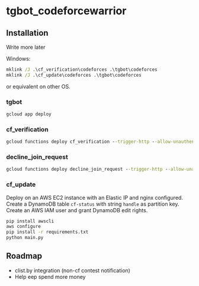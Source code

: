 # tgbot_codeforcewarrior

## Installation
Write more later

Windows:
```cmd
mklink /J .\cf_verification\codeforces .\tgbot\codeforces
mklink /J .\cf_update\codeforces .\tgbot\codeforces
```
or equivalent on other OS.

### tgbot
```cmd
gcloud app deploy
```

### cf_verification
```cmd
gcloud functions deploy cf_verification --trigger-http --allow-unauthenticated --region asia-northeast1 --memory 256MB --runtime python39
```

### decline_join_request
```cmd
gcloud functions deploy decline_join_request --trigger-http --allow-unauthenticated --region asia-northeast1 --memory 128MB --runtime python39
```

### cf_update
Deploy on an AWS EC2 instance with an Elastic IP and nginx configured.
<br>
Create a DynamoDB table `cf-status` with string `handle` as partition key.
<br>
Create an AWS IAM user and grant DynamoDB edit rights.

```bash
pip install awscli
aws configure
pip install -r requirements.txt
python main.py
```

## Roadmap
- clist.by integration (non-cf contest notification)
- Help eep spend more money
